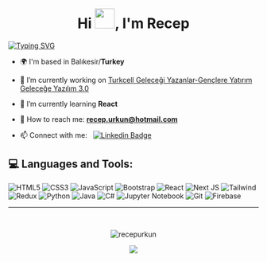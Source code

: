 <h1 align="center">Hi <img src="https://media.giphy.com/media/hvRJCLFzcasrR4ia7z/giphy.gif" width="40">, I'm Recep</h1>

<div align="left">

[![Typing SVG](https://readme-typing-svg.herokuapp.com?font=Fira+Code&size=20&pause=1000&color=F7C52C&random=false&width=500&lines=Student+of+Computer+Engineering%2F4th+year;Junior+Software+Developer+)](https://git.io/typing-svg)

</div>

<div align="left">

- 🌍 I'm based in Balıkesir/**Turkey**

- 🔭 I’m currently working on [Turkcell Geleceği Yazanlar-Gençlere Yatırım Geleceğe Yazılım 3.0](https://github.com/waroi/TurkcellFrontend2024/tree/main/Ogrenciler/RecepUrkun)

- 🌱 I’m currently learning **React**

- 📧 How to reach me: **recep.urkun@hotmail.com**

- 📫 Connect with me:  &nbsp; [![Linkedin Badge](https://img.shields.io/badge/-recepurkunn-orange?style=flat&logo=Linkedin&logoColor=white)](https://linkedin.com/in/recepurkunn )
</div> 

<h2 align="left">💻 Languages and Tools:</h2>

![HTML5](https://img.shields.io/badge/html5-%23E34F26.svg?style=for-the-badge&logo=html5&logoColor=white) ![CSS3](https://img.shields.io/badge/css3-%231572B6.svg?style=for-the-badge&logo=css3&logoColor=white) ![JavaScript](https://img.shields.io/badge/javascript-%23323330.svg?style=for-the-badge&logo=javascript&logoColor=%23F7DF1E) ![Bootstrap](https://img.shields.io/badge/bootstrap-%238511FA.svg?style=for-the-badge&logo=bootstrap&logoColor=white) ![React](https://img.shields.io/badge/react-%2320232a.svg?style=for-the-badge&logo=react&logoColor=%2361DAFB) ![Next JS](https://img.shields.io/badge/NextJs-black?style=for-the-badge&logo=next.js&logoColor=white) ![Tailwind](https://img.shields.io/badge/tailwind-0F172A?style=for-the-badge&logo=tailwindcss) ![Redux](https://img.shields.io/badge/redux-%23593d88.svg?style=for-the-badge&logo=redux&logoColor=white) ![Python](https://img.shields.io/badge/python-3670A0?style=for-the-badge&logo=python&logoColor=ffdd54) ![Java](https://img.shields.io/badge/java-%23ED8B00.svg?style=for-the-badge&logo=openjdk&logoColor=white) ![C#](https://img.shields.io/badge/c%23-%23239120.svg?style=for-the-badge&logo=csharp&logoColor=white) ![Jupyter Notebook](https://img.shields.io/badge/jupyter-%23FA0F00.svg?style=for-the-badge&logo=jupyter&logoColor=white) ![Git](https://img.shields.io/badge/git-%23F05033.svg?style=for-the-badge&logo=git&logoColor=white) ![Firebase](https://img.shields.io/badge/firebase-a08021?style=for-the-badge&logo=firebase&logoColor=ffcd34)

---

<br>

<p align="center"><img src="https://github-readme-stats.vercel.app/api/top-langs?username=recepurkun&show_icons=true&locale=en&layout=compact&theme=onedark" alt="recepurkun" /></p>

<p align="center"> <img src="https://github-readme-streak-stats.herokuapp.com?user=Recepurkun&theme=onedark&border_radius=10&date_format=M%20j%5B%2C%20Y%5D&card_width=500" /> </p>

